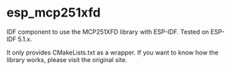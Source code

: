 # esp_mcp251xfd

IDF component to use the MCP251XFD library with ESP-IDF. Tested on ESP-IDF 5.1.x.

It only provides CMakeLists.txt as a wrapper. If you want to know how the library works, please visit the original site.

